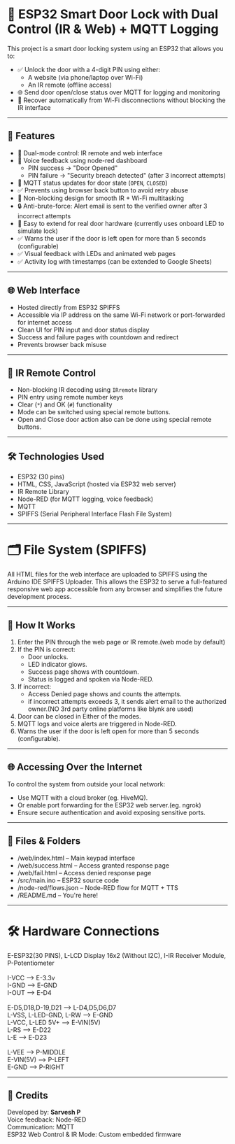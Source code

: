 # 🔐 ESP32 Smart Door Lock with Dual Control (IR & Web) + MQTT Logging

This project is a smart door locking system using an ESP32 that allows you to:

- ✅ Unlock the door with a 4-digit PIN using either:
  - A website (via phone/laptop over Wi-Fi)
  - An IR remote (offline access)
- 🌐 Send door open/close status over MQTT for logging and monitoring
- 🔁 Recover automatically from Wi-Fi disconnections without blocking the IR interface

---

## 🚀 Features

- 🧠 Dual-mode control: IR remote and web interface
- 📢 Voice feedback using node-red dashboard
  - PIN success → "Door Opened"
  - PIN failure → "Security breach detected" (after 3 incorrect attempts)
- 📶 MQTT status updates for door state (`OPEN`, `CLOSED`)
- ✅ Prevents using browser back button to avoid retry abuse
- 🔄 Non-blocking design for smooth IR + Wi-Fi multitasking
- 🔒 Anti-brute-force: Alert email is sent to the verified owner after 3 incorrect attempts
- 🔧 Easy to extend for real door hardware (currently uses onboard LED to simulate lock)
- ✅ Warns the user if the door is left open for more than 5 seconds (configurable)
- ✅ Visual feedback with LEDs and animated web pages
- ✅ Activity log with timestamps (can be extended to Google Sheets)

---

## 🌐 Web Interface

- Hosted directly from ESP32 SPIFFS
- Accessible via IP address on the same Wi-Fi network or port-forwarded for internet access
- Clean UI for PIN input and door status display
- Success and failure pages with countdown and redirect
- Prevents browser back misuse

---

## 📡 IR Remote Control

- Non-blocking IR decoding using `IRremote` library
- PIN entry using remote number keys
- Clear (`*`) and OK (`#`) functionality
- Mode can be switched using special remote buttons.
- Open and Close door action also can be done using special remote buttons.

---

## 🛠 Technologies Used

- ESP32 (30 pins)
- HTML, CSS, JavaScript (hosted via ESP32 web server)
- IR Remote Library
- Node-RED (for MQTT logging, voice feedback)
- MQTT
- SPIFFS (Serial Peripheral Interface Flash File System)

---

# 🗂️ File System (SPIFFS)
All HTML files for the web interface are uploaded to SPIFFS using the Arduino IDE SPIFFS Uploader. This allows the ESP32 to serve a full-featured responsive web app accessible from any browser and simplifies the future development process.

---

## 🚀 How It Works

1. Enter the PIN through the web page or IR remote.(web mode by default)
2. If the PIN is correct:
   - Door unlocks.
   - LED indicator glows.
   - Success page shows with countdown.
   - Status is logged and spoken via Node-RED.
3. If incorrect:
   - Access Denied page shows and counts the attempts.
   - if incorrect attempts exceeds 3, it sends alert email to the authorized owner.(NO 3rd party online platforms like blynk are used)
4. Door can be closed in Either of the modes.
5. MQTT logs and voice alerts are triggered in Node-RED.
6. Warns the user if the door is left open for more than 5 seconds (configurable).

---

## 🌐 Accessing Over the Internet

To control the system from outside your local network:

- Use MQTT with a cloud broker (eg. HiveMQ).
- Or enable port forwarding for the ESP32 web server.(eg. ngrok)
- Ensure secure authentication and avoid exposing sensitive ports.

---

## 📁 Files & Folders

- /web/index.html – Main keypad interface
- /web/success.html – Access granted response page
- /web/fail.html – Access denied response page
- /src/main.ino – ESP32 source code
- /node-red/flows.json – Node-RED flow for MQTT + TTS
- /README.md – You're here!

---

# 🛠 Hardware Connections

E-ESP32(30 PINS), L-LCD Display 16x2 (Without I2C), I-IR Receiver Module, P-Potentiometer <br>
<br>
I-VCC --> E-3.3v<br>
I-GND --> E-GND<br>
I-OUT --> E-D4<br>
<br>
E-D5,D18,D-19,D21 --> L-D4,D5,D6,D7<br>
L-VSS, L-LED-GND, L-RW --> E-GND<br>
L-VCC, L-LED 5V+ --> E-VIN(5V)<br>
L-RS --> E-D22<br>
L-E --> E-D23 <br>
<br>
L-VEE --> P-MIDDLE<br>
E-VIN(5V) --> P-LEFT<br>
E-GND --> P-RIGHT<br>

---

## 🙌 Credits

Developed by: <b>Sarvesh P </b><br>
Voice feedback: Node-RED<br>
Communication: MQTT<br>
ESP32 Web Control & IR Mode: Custom embedded firmware <br>
